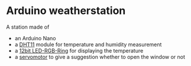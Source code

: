 # Arduino weatherstation

A station made of
- an Arduino Nano
- a [DHT11](https://www.amazon.de/AZDelivery-KY-015-DHT-Temperatursensor-Modul/dp/B089W7CJL4/ref=sr_1_6?keywords=dht11+sensor&qid=1668196765&sprefix=dht11+%2Caps%2C82&sr=8-6) module for temperature and humidity measurement
- a [12bit LED-RGB-Ring](https://www.amazon.de/dp/B07PFFJ8TF/ref=twister_B07ZT3GZ91?_encoding=UTF8&psc=1) for displaying the temperature
- a [servomotor](https://www.amazon.de/dp/B086V3VP72/ref=twister_B086V5TTQV?_encoding=UTF8&psc=1) to give a suggestion whether to open the window or not

